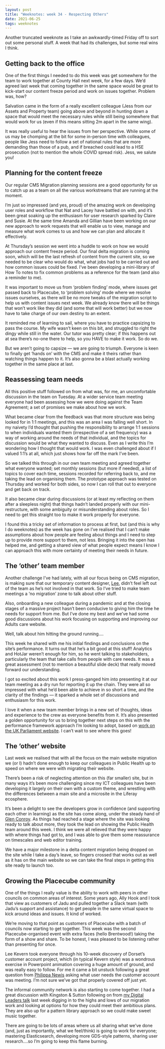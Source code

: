```yaml
---
layout: post
title: "Weeknotes: week 34 - Respecting Others"
date: 2021-06-25
tags: weeknotes
---
```


Another truncated weeknote as I take an awkwardly-timed Friday off to sort out some personal stuff. A week that had its challenges, but some real wins I think.

## Getting back to the office

One of the first things I needed to do this week was get somewhere for the team to work together at County Hall next week, for a few days. We’d agreed last week that coming together in the same space would be great to kick-start our content freeze period and work on issues together. Problem was, how?

Salvation came in the form of a really excellent colleague (Jess from our Assets and Property team) going above and beyond in hunting down a space that would meet the necessary rules while still being somewhere that would work for us (even if this means sitting 2m apart in the same wing).

It was really useful to hear the issues from her perspective. While some of us may be chomping at the bit for some in-person time with colleagues, people like Jess need to follow a set of national rules that are more demanding than those of a pub, and if breached could lead to a HSE prosecution (not to mention the whole COVID spread risk). Jess, we salute you!

## Planning for the content freeze

Our regular CMS Migration planning sessions are a good opportunity for us to catch up as a team on all the various workstreams that are running at the moment.

I’m just so impressed (and yes, proud) of the amazing work on developing user roles and workflow that Nat and Lacey have battled on with, and it’s been great soaking up the enthusiasm for user research sparked by Claire and Susie. At the same time Amanda and Gillian have been working on our new approach to work requests that will enable us to view, manage and measure what work comes to us and how we can plan and allocate it effectively.

At Thursday’s session we went into a huddle to work on how we would approach our content freeze period. Our final delta migration is coming soon, which will be the last refresh of content from the current site, so we needed to be clear who would do what, what jobs had to be carried out and how common issues could be fixed. I’ve been developing a mini-library of How To notes to fix common problems as a reference for the team (and also a reminder to me).

It was important to move us from ‘problem finding’ mode, where issues get passed back to Placecube, to ‘problem solving’ mode where we resolve issues ourselves, as there will be no more tweaks of the migration script to help us with content issues next week. We already know there will be things that won’t work like they did (and some that will work better) but we now have to take charge of our own destiny to an extent.

It reminded me of learning to sail, where you have to practice capsizing to pass the course. My wife wasn’t keen on this bit, and struggled to right the dingy while still in the water. Our tutor was pretty clear; if this happens out at sea there’s no-one there to help, so you HAVE to make it work. So do we.

But we aren’t going to capsize — we are going to triumph. Everyone is keen to finally get ‘hands on’ with the CMS and make it theirs rather than watching things happen to it. It’s also gonna be a blast actually working together in the same place at last.

## Reassessing team needs

All this positive stuff followed on from what was, for me, an uncomfortable discussion in the team on Tuesday. At a wider service team meeting everyone had been assessing how we were doing against the Team Agreement; a set of promises we make about how we work.

What became clear from the feedback was that more structure was being looked for in 1:1 meetings, and this was an area I was falling well short. In my naivety I’d thought that pushing the responsibility to arrange 1:1 sessions to when individuals wanted them (irrespective of a set frequency) was a way of working around the needs of that individual, and the topics for discussion would be what they wanted to discuss. Even as I write this I’m wondering how I thought that would work. I was even challenged about if I valued 1:1’s at all, which just shows how far off the mark I’ve been.

So we talked this through in our own team meeting and agreed together what everyone wanted; set monthly sessions (but more if needed), a list of topics to cover each time, sessions recorded for referring back to, and me taking the lead on organising them. The prototype approach was tested on Thursday and worked for both sides, so now I can roll that out to everyone and get back on track.

It also became clear during discussions (or at least my reflecting on them after a sleepless night) that things hadn’t landed properly with our mini-restructure, with some ambiguity or misunderstanding about roles. So I need to get this straight too to make it work properly for everyone.

I found this a tricky set of information to process at first, but (and this is why I do weeknotes) as the week has gone on I’ve realised that I can’t make assumptions about how people are feeling about things and I need to step up to provide more support to them, not less. Bringing it into the open has helped me, and getting a shared view of what people expect means I know I can approach this with more certainty of meeting their needs in future.

## The ‘other’ team member

Another challenge I’ve had lately, with all our focus being on CMS migration, is making sure that our temporary content designer, [Lee](https://twitter.com/leebaker_), didn’t feel left out of the team as he’s not involved in that work. So I’ve tried to make team meetings a ‘no migration’ zone to talk about other stuff.

Also, onboarding a new colleague during a pandemic and at the closing stages of a massive project hasn’t been conducive to giving him the time he needs for support from me. But I’ve done my best and we’ve had some good discussions about his work focusing on supporting and improving our Adults care website.

Well, talk about him hitting the ground running….

This week he shared with me his initial findings and conclusions on the site’s performance. It turns out that he’s a bit good at this stuff! Analytics and HotJar weren’t enough for him, so he went talking to stakeholders, particularly the team that take calls from people with care needs. It was a great assessment (not to mention a beautiful slide deck) that really moved forward our understanding.

I got so excited about this work I press-ganged him into presenting it at our team meeting as a dry run for reporting it up the chain. They were all so impressed with what he’d been able to achieve in so short a time, and the clarity of the findings — it sparked a whole set of discussions and enthusiasm for this work.

I love it when a new team member brings in a new set of thoughts, ideas and experience to the crew as everyone benefits from it. It’s also presented a golden opportunity for us to bring together next steps on this with the performance framework approach I’m looking to adopt, based on [work on the UK Parliament website](https://dataingovernment.blog.gov.uk/2016/11/02/setting-up-a-performance-framework-for-the-uk-parliament-website/). I can’t wait to see where this goes!

## The ‘other’ website

Last week we realised that with all the focus on the main website migration we (or I) hadn’t done enough to keep our colleagues in Public Health up to speed on where we were with migrating their website.

There’s been a risk of neglecting attention on this (far smaller) site, but in many ways it’s been more challenging since my ICT colleagues have been developing it largely on their own with a custom theme, and wrestling with the differences between a main site and a microsite in the Liferay ecosphere.

It’s been a delight to see the developers grow in confidence (and supporting each other in learning) as the site has come along, under the steady hand of [Glen Conroy](https://medium.com/u/912f21bd2a57?source=post_page-----19cf89021c6f--------------------------------). As things had reached a stage where the site was looking ready to talk about more, they took the lead on showing the Public Health team around this week. I think we were all relieved that they were happy with where things had got to, and I was able to give them some reassurance on timescales and web editor training.

We have a major milestone in a delta content migration being dropped on the site while I take a day’s leave, so fingers crossed that works out as well as it has on the main website so we can take the final steps in getting this site ready to launch too.

## Growing the Placecube community

One of the things I really value is the ability to work with peers in other councils on common areas of interest. Some years ago, Ally Hook and I took that view as customers of Jadu and pulled together a Slack team (with Jadu’s support and assistance) to get people in the same virtual space to kick around ideas and issues. It kind of worked.

We’re moving to that point as customers of Placecube with a batch of councils now starting to get together. This week was the second Placecube-organised event with extra faces (hello Brentwood!) taking the form of a show and share. To be honest, I was pleased to be listening rather than presenting for once.

Lee Kevern took everyone through his 10-week discovery of Dorset’s customer account project, which (in typical Kevern style) was a wondrous exercise in Powerpoint animation covering a huge amount of ground, and was really easy to follow. For me it came a bit unstuck following a great question from [Philippa Newis](https://medium.com/u/54005357e7a7?source=post_page-----19cf89021c6f--------------------------------) asking what user needs the customer account was meeting. I’m not sure we’ve got that properly covered off just yet.

The informal community network is also starting to come together. I had a great discussion with Kingston & Sutton following on from [my Digital Leaders talk](/blog/2021/06/19/weeknotes-week-33) last week digging in to the highs and lows of our migration work and looking at options for how they could meet their ambitious plans. They are also up for a pattern library approach so we could make sweet music together.

There are going to be lots of areas where us all sharing what we’ve done (and, just as importantly, what we feel/think) is going to work for everyone; mastering Elasticsearch, developing more GDS-style patterns, sharing user research….so I’m going to keep this flame burning.
